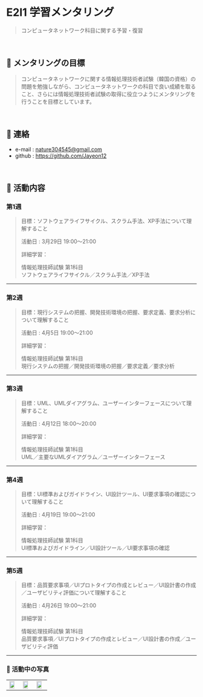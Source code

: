 # E2I1 学習メンタリング
>コンピュータネットワーク科目に関する予習・復習

</br>

## :pushpin: メンタリングの目標
>コンピュータネットワークに関する情報処理技術者試験（韓国の資格）の問題を勉強しながら、コンピュータネットワークの科目で良い成績を取ること、さらには情報処理技術者試験の取得に役立つようにメンタリングを行うことを目標としています。

</br>

## :pushpin: 連絡
- e-mail : nature304545@gmail.com
- github : https://github.com/Jayeon12

</br>

## :pushpin: 活動内容
### 第1週
>目標：ソフトウェアライフサイクル、スクラム手法、XP手法について理解すること 
>
>活動日 : 3月29日 19:00〜21:00  
>  
>詳細学習：
>
>情報処理技師試験 第1科目   
>ソフトウェアライフサイクル／スクラム手法／XP手法
>  

---

### 第2週
>目標：現行システムの把握、開発技術環境の把握、要求定義、要求分析について理解すること
>
>活動日 : 4月5日 19:00〜21:00  
>  
>詳細学習：
>
>情報処理技師試験 第1科目   
>現行システムの把握／開発技術環境の把握／要求定義／要求分析  
>  

---

### 第3週
> 目標：UML、UMLダイアグラム、ユーザーインターフェースについて理解すること
> 
>活動日 : 4月12日 18:00〜20:00 
>  
>詳細学習：
>
>情報処理技師試験 第1科目   
>UML／主要なUMLダイアグラム／ユーザーインターフェース
>
>

---

### 第4週
>目標：UI標準およびガイドライン、UI設計ツール、UI要求事項の確認について理解すること
>
>活動日 : 4月19日 19:00〜21:00
>  
>詳細学習：
>
>情報処理技師試験 第1科目   
>UI標準およびガイドライン／UI設計ツール／UI要求事項の確認
>
>

---


### 第5週
>目標：品質要求事項／UIプロトタイプの作成とレビュー／UI設計書の作成／ユーザビリティ評価について理解すること
>
>活動日 : 4月26日 19:00〜21:00 
>  
>詳細学習：
> 
>情報処理技師試験 第1科目   
>品質要求事項／UIプロトタイプの作成とレビュー／UI設計書の作成／ユーザビリティ評価
>

---


### 👋 活動中の写真

<table>
  <tbody>
    <tr>
      <td>
        <img width="80%" src="https://github.com/user-attachments/assets/0b1bcdbf-65eb-4285-bdc1-15baeedec89a"/>
      </td>
      <td>
        <img width="80%" src="https://github.com/user-attachments/assets/2577aa26-368c-4956-8a6d-3fff45589945"/>
      </td>
      <td>
        <img width="80%" src="https://github.com/user-attachments/assets/c3d4c4f6-ff56-428e-88d8-67f228fe5c40"/>
      </td>
    </tr>
  </tbody>
</table>


<br />
<br />
